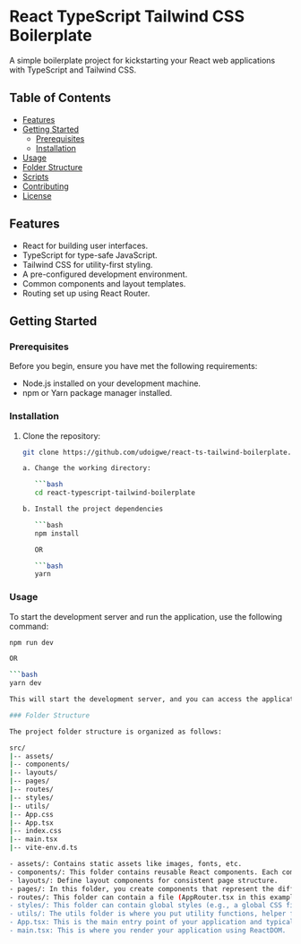 # React TypeScript Tailwind CSS Boilerplate

A simple boilerplate project for kickstarting your React web applications with TypeScript and Tailwind CSS.

## Table of Contents

- [Features](#features)
- [Getting Started](#getting-started)
  - [Prerequisites](#prerequisites)
  - [Installation](#installation)
- [Usage](#usage)
- [Folder Structure](#folder-structure)
- [Scripts](#scripts)
- [Contributing](#contributing)
- [License](#license)

## Features

- React for building user interfaces.
- TypeScript for type-safe JavaScript.
- Tailwind CSS for utility-first styling.
- A pre-configured development environment.
- Common components and layout templates.
- Routing set up using React Router.

## Getting Started

### Prerequisites

Before you begin, ensure you have met the following requirements:

- Node.js installed on your development machine.
- npm or Yarn package manager installed.

### Installation

1. Clone the repository:

   ```bash
   git clone https://github.com/udoigwe/react-ts-tailwind-boilerplate.git

   a. Change the working directory:

      ```bash
      cd react-typescript-tailwind-boilerplate

   b. Install the project dependencies

      ```bash
      npm install

      OR

      ```bash
      yarn

### Usage

To start the development server and run the application, use the following command:

   ```bash
   npm run dev

   OR

   ```bash
   yarn dev

This will start the development server, and you can access the application at http://localhost:3000 in your web browser.

### Folder Structure

The project folder structure is organized as follows:

   src/
   |-- assets/
   |-- components/
   |-- layouts/
   |-- pages/
   |-- routes/
   |-- styles/
   |-- utils/
   |-- App.css
   |-- App.tsx
   |-- index.css
   |-- main.tsx
   |-- vite-env.d.ts

- assets/: Contains static assets like images, fonts, etc.
- components/: This folder contains reusable React components. Each component has its own folder with a .tsx file for the component logic and a .css (or .module.css for CSS Modules) file for styling.
- layouts/: Define layout components for consistent page structure.
- pages/: In this folder, you create components that represent the different pages or views of your application. Each page is a top-level component and is typically associated with a route.
- routes/: This folder can contain a file (AppRouter.tsx in this example) that defines your application's routing using a library like React Router. This helps keep the routing logic separate from your components.
- styles/: This folder can contain global styles (e.g., a global CSS file) or styles specific to your components. You can also use a CSS-in-JS library like styled-components or emotion.
- utils/: The utils folder is where you put utility functions, helper functions, and API related code. It helps keep your codebase clean and organized.
- App.tsx: This is the main entry point of your application and typically contains your top-level components or layout components.
- main.tsx: This is where you render your application using ReactDOM.
